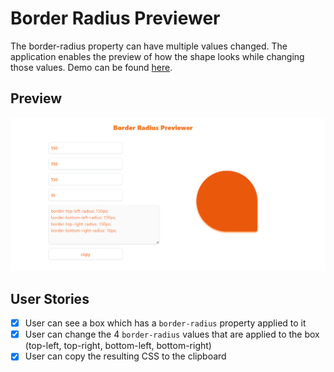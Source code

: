 # Border Radius Previewer

The border-radius property can have multiple values changed. The application enables the preview of how the shape looks while changing those values. Demo can be found [here](https://jamoliddinsaidov.github.io/practice-projects/1-beginner/02_border_radius_previewer/index.html).

## Preview

![Input Example](./images/demo.png 'Preview')

## User Stories

- [x] User can see a box which has a `border-radius` property applied to it
- [x] User can change the 4 `border-radius` values that are applied to the box (top-left, top-right, bottom-left, bottom-right)
- [x] User can copy the resulting CSS to the clipboard
